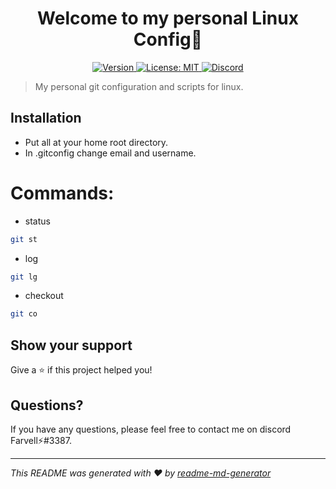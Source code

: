 <h1 align="center">Welcome to my personal Linux Config👋</h1>
<p align="center">
  <a href="#" target="_blank">
  <img alt="Version" src="https://img.shields.io/badge/version-1.0.0-blue.svg?cacheSeconds=2592000" />
    </a>
  <a href="#" target="_blank">
    <img alt="License: MIT" src="https://img.shields.io/badge/License-MIT-green.svg" />
  </a>
 <a href="https://discord.gg/tpNtcJHw" target="_blank"><img src="https://img.shields.io/badge/discord-online-brightgreen.svg" alt="Discord"/></a>
</p>

> My personal git configuration and scripts for linux.

## Installation

- Put all at your home root directory.
- In .gitconfig change email and username.

# Commands:
- status
```bash
git st 
```
- log
```bash
git lg 
```
- checkout
```bash
git co 
```

## Show your support

Give a ⭐️ if this project helped you!

## Questions?

If you have any questions, please feel free to contact me on discord Farvell⚡#3387.

***
_This README was generated with ❤️ by [readme-md-generator](https://github.com/kefranabg/readme-md-generator)_
